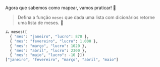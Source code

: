 Agora que sabemos como mapear, vamos praticar! :muscle:


> Defina a função `meses` que dada uma lista com dicionários retorne uma lista de meses. :calendar:
>
``` python
ム meses([
  { "mes": "janeiro", "lucro": 870 },
  { "mes": "fevereiro", "lucro": 1.000 },
  { "mes": "março", "lucro": 1020 },
  { "mes": "abril", "lucro": 2300 },
  { "mes": "maio", "lucro": -10 }])
["janeiro", "fevereiro", "março", "abril", "maio"]
```
